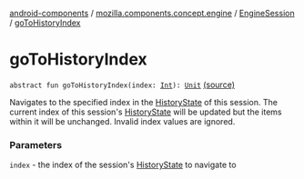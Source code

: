 [android-components](../../index.md) / [mozilla.components.concept.engine](../index.md) / [EngineSession](index.md) / [goToHistoryIndex](./go-to-history-index.md)

# goToHistoryIndex

`abstract fun goToHistoryIndex(index: `[`Int`](https://kotlinlang.org/api/latest/jvm/stdlib/kotlin/-int/index.html)`): `[`Unit`](https://kotlinlang.org/api/latest/jvm/stdlib/kotlin/-unit/index.html) [(source)](https://github.com/mozilla-mobile/android-components/blob/master/components/concept/engine/src/main/java/mozilla/components/concept/engine/EngineSession.kt#L477)

Navigates to the specified index in the [HistoryState](#) of this session. The current index of
this session's [HistoryState](#) will be updated but the items within it will be unchanged.
Invalid index values are ignored.

### Parameters

`index` - the index of the session's [HistoryState](#) to navigate to
